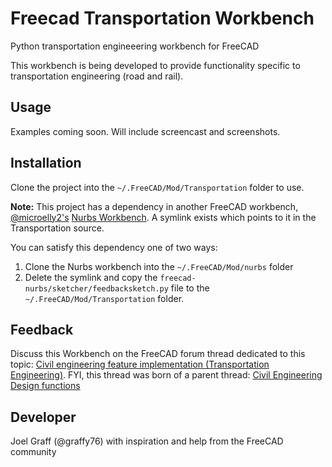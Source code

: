 # Freecad Transportation Workbench
Python transportation engineeering workbench for FreeCAD

This workbench is being developed to provide functionality specific to transportation engineering (road and rail).

## Usage 
Examples coming soon. Will include screencast and screenshots. 

## Installation
Clone the project into the `~/.FreeCAD/Mod/Transportation` folder to use.

**Note:**  This project has a dependency in another FreeCAD workbench, [@microelly2's](https://github.com/microelly2) [Nurbs Workbench](https://github.com/microelly2/freecad-nurbs).  A symlink exists which points to it in the Transportation source.  

You can satisfy this dependency one of two ways:

1. Clone the Nurbs workbench into the `~/.FreeCAD/Mod/nurbs` folder
2. Delete the symlink and copy the `freecad-nurbs/sketcher/feedbacksketch.py` file to the `~/.FreeCAD/Mod/Transportation` folder.

## Feedback 
Discuss this Workbench on the FreeCAD forum thread dedicated to this topic: [Civil engineering feature implementation (Transportation Engineering)](https://forum.freecadweb.org/viewtopic.php?f=8&t=22277). FYI, this thread was born of a parent thread: [Civil Engineering Design functions](https://forum.freecadweb.org/viewtopic.php?f=8&t=6973)

## Developer 
Joel Graff (@graffy76) with inspiration and help from the FreeCAD community

